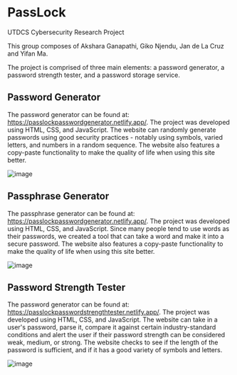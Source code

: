 # PassLock

UTDCS Cybersecurity Research Project

This group composes of Akshara Ganapathi, Giko Njendu, Jan de La Cruz and Yifan Ma. 

The project is comprised of three main elements: a password generator, a password strength tester, and a password storage service. 

## Password Generator

The password generator can be found at: https://passlockpasswordgenerator.netlify.app/. The project was developed using HTML, CSS, and JavaScript. The website can randomly generate passwords using good security practices - notably using symbols, varied letters, and numbers in a random sequence. The website also features a copy-paste functionality to make the quality of life when using this site better. 

![image](https://user-images.githubusercontent.com/68826294/127684148-16c21a46-15e0-4271-b9ce-461d83f76502.png)

## Passphrase Generator

The passphrase generator can be found at: https://passlockpasswordgenerator.netlify.app/. The project was developed using HTML, CSS, and JavaScript. Since many people tend to use words as their passwords, we created a tool that can take a word and make it into a secure password. The website also features a copy-paste functionality to make the quality of life when using this site better. 

![image](https://user-images.githubusercontent.com/68826294/128418412-7e0ea0b5-5c0c-497b-b6b9-b85bbcc9d22f.png)

## Password Strength Tester

The password generator can be found at: https://passlockpasswordstrengthtester.netlify.app/. The project was developed using HTML, CSS, and JavaScript. The website can take in a user's password, parse it, compare it against certain industry-standard conditions and alert the user if their password strength can be considered weak, medium, or strong. The website checks to see if the length of the password is sufficient, and if it has a good variety of symbols and letters. 

![image](https://user-images.githubusercontent.com/68826294/128270985-85aef5cb-7fd9-4e7e-94f7-ff55b09d60ac.png)
